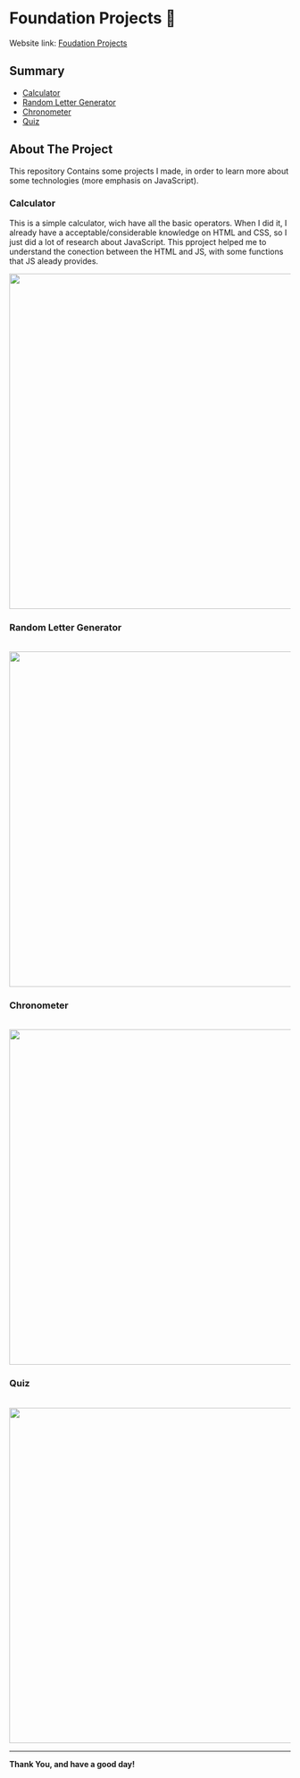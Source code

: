 # Foundation Projects 📝

Website link: <a href='foundation-projects-gra.vercel.app' target='_blank'>Foudation Projects</a>

## Summary 
  - [Calculator](#calculator)
  - [Random Letter Generator](#random-letter-generator)
  - [Chronometer](#chronometer)
  - [Quiz](#quiz)
    <br>

## About The Project

  This repository Contains some projects I made, in order to learn more about some technologies (more emphasis on JavaScript).

### Calculator
  This is a simple calculator, wich have all the basic operators. When I did it, I already have a acceptable/considerable knowledge on HTML and CSS, so I just did a lot of research about JavaScript. This pproject helped me to understand the conection between the HTML and JS, with some functions that JS aleady provides.
&nbsp;

<img src='https://github.com/user-attachments/assets/94cce515-5dfb-4fe5-81d3-b7dd03e065d9' width='600'/>

### Random Letter Generator

&nbsp;
<img src='https://github.com/user-attachments/assets/33bbea31-929d-4ec6-a08f-91ac29873750' width='600'/>

### Chronometer

&nbsp;
<img src='https://github.com/user-attachments/assets/d6dfdc80-599e-486c-a88c-0202514afa4f' width='600'/>

### Quiz

&nbsp;
<img src='https://github.com/user-attachments/assets/5a7d8cc3-2234-44bd-bd4d-0f8ca9537853' width='600'/>

---

**Thank You, and have a good day!**
